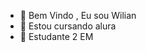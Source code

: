 - 👋 Bem Vindo , Eu sou Wilian
- 👀 Estou cursando alura  
- 🌱  Estudante 2 EM

[](https://tenor.com/pt-BR/view/neymar-gif-270090280)
